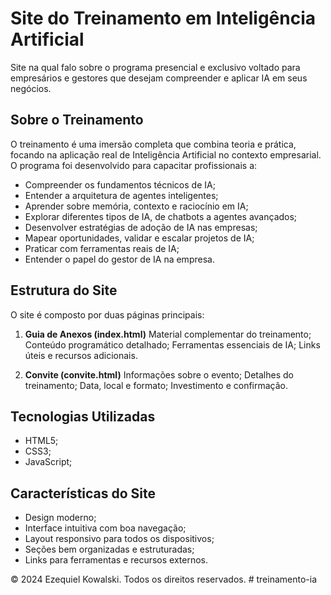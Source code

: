 # Site do Treinamento em Inteligência Artificial
Site na qual falo sobre o programa presencial e exclusivo voltado para empresários e gestores que desejam compreender e aplicar IA em seus negócios.

## Sobre o Treinamento
O treinamento é uma imersão completa que combina teoria e prática, focando na aplicação real de Inteligência Artificial no contexto empresarial. O programa foi desenvolvido para capacitar profissionais a:

- Compreender os fundamentos técnicos de IA;
- Entender a arquitetura de agentes inteligentes;
- Aprender sobre memória, contexto e raciocínio em IA;
- Explorar diferentes tipos de IA, de chatbots a agentes avançados;
- Desenvolver estratégias de adoção de IA nas empresas;
- Mapear oportunidades, validar e escalar projetos de IA;
- Praticar com ferramentas reais de IA;
- Entender o papel do gestor de IA na empresa.

## Estrutura do Site
O site é composto por duas páginas principais:
1. **Guia de Anexos (index.html)**
   Material complementar do treinamento;
   Conteúdo programático detalhado;
   Ferramentas essenciais de IA;
   Links úteis e recursos adicionais.

2. **Convite (convite.html)**
Informações sobre o evento;
   Detalhes do treinamento;
   Data, local e formato;
   Investimento e confirmação.

## Tecnologias Utilizadas
- HTML5;
- CSS3;
- JavaScript;

## Características do Site
- Design moderno;
- Interface intuitiva com boa navegação;
- Layout responsivo para todos os dispositivos;
- Seções bem organizadas e estruturadas;
- Links para ferramentas e recursos externos.

© 2024 Ezequiel Kowalski. Todos os direitos reservados. # treinamento-ia
